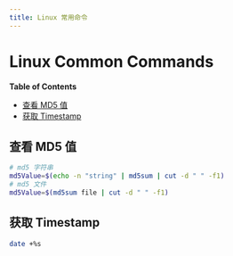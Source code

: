 ```yaml
---
title: Linux 常用命令
---
```


#  Linux Common Commands

<!-- START doctoc generated TOC please keep comment here to allow auto update -->
<!-- DON'T EDIT THIS SECTION, INSTEAD RE-RUN doctoc TO UPDATE -->
**Table of Contents**

- [查看 MD5 值](#%E6%9F%A5%E7%9C%8B-md5-%E5%80%BC)
- [获取 Timestamp](#%E8%8E%B7%E5%8F%96-timestamp)

<!-- END doctoc generated TOC please keep comment here to allow auto update -->

## 查看 MD5 值

```bash
# md5 字符串
md5Value=$(echo -n "string" | md5sum | cut -d " " -f1)
# md5 文件
md5Value=$(md5sum file | cut -d " " -f1)
```

## 获取 Timestamp 

```bash
date +%s
```